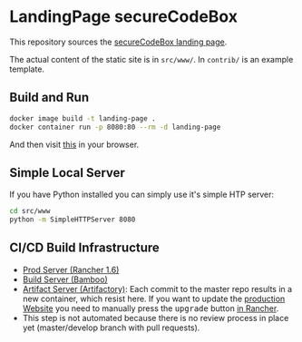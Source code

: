 # LandingPage secureCodeBox

This repository sources the [secureCodeBox landing page][prod-website].

The actual content of the static site is in `src/www/`. In `contrib/` is an example template.

## Build and Run

```bash
docker image build -t landing-page .
docker container run -p 8080:80 --rm -d landing-page
```

And then visit [this](http://localhost:8080/) in your browser.

## Simple Local Server

If you have Python installed you can simply use it's simple HTP server:

```bash
cd src/www
python -m SimpleHTTPServer 8080
```

## CI/CD  Build Infrastructure

- [Prod Server (Rancher 1.6)](https://security.iteratec.de:8443/env/1a5/apps/stacks/1st186/services/1s789/containers)
- [Build Server (Bamboo)](https://bamboo.iteratec.io/browse/SB-SCBIO)
- [Artifact Server (Artifactory)](https://artifactory.iteratec.io/artifactory/webapp/#/artifacts/browse/tree/DockerV2Info/securecodebox.docker/securecodebox/website/latest):
Each commit to the master repo results in a new container, which resist here.
If you want to update the [production Website][prod-website] you need to manually press the <kbd>upgrade</kbd> button [in Rancher](https://security.iteratec.de:8443/env/1a5/apps/stacks/1st186/services/1s789/containers).
- This step is not automated because there is no review process in place yet (master/develop branch with pull requests).

[prod-website]: http://www.secureCodeBox.io
